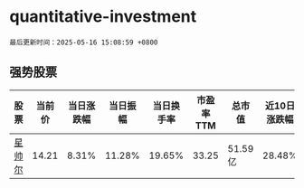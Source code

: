 # quantitative-investment

`最后更新时间：2025-05-16 15:08:59 +0800`

## 强势股票

|股票|当前价|当日涨跌幅|当日振幅|当日换手率|市盈率TTM|总市值|近10日涨跌幅|
|----|----|----|----|----|----|----|----|
|[星帅尔](https://xueqiu.com/S/SZ002860)|14.21|8.31%|11.28%|19.65%|33.25|51.59亿|28.48%|

